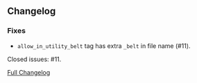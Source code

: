 ## Changelog

### Fixes

- `allow_in_utility_belt` tag has extra `_belt` in file name (#11).

Closed issues: #11.

[Full Changelog](https://github.com/JamCoreModding/UtilityBelt/compare/1.1.0...1.1.1)
